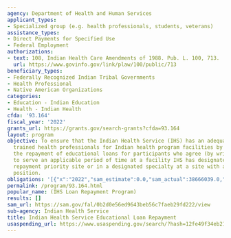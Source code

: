 ```yaml
---
agency: Department of Health and Human Services
applicant_types:
- Specialized group (e.g. health professionals, students, veterans)
assistance_types:
- Direct Payments for Specified Use
- Federal Employment
authorizations:
- text: 108, Indian Health Care Amendments of 1988. Pub. L. 100, 713.
  url: https://www.govinfo.gov/link/plaw/100/public/713
beneficiary_types:
- Federally Recognized Indian Tribal Governments
- Health Professional
- Native American Organizations
categories:
- Education - Indian Education
- Health - Indian Health
cfda: '93.164'
fiscal_year: '2022'
grants_url: https://grants.gov/search-grants?cfda=93.164
layout: program
objective: To ensure that the Indian Health Service (IHS) has an adequate supply of
  trained health professionals for Indian health program facilities by providing for
  the repayment of educational loans for participants who agree (by written contract)
  to serve an applicable period of time at a facility IHS has designated as a loan
  repayment priority site or in a designated specialty at a site with an appropriate
  position.
obligations: '[{"x":"2022","sam_estimate":0.0,"sam_actual":38666039.0,"usa_spending_actual":37768931.09},{"x":"2023","sam_estimate":42000000.0,"sam_actual":0.0,"usa_spending_actual":61299923.87},{"x":"2024","sam_estimate":46000000.0,"sam_actual":0.0,"usa_spending_actual":46721645.0}]'
permalink: /program/93.164.html
popular_name: (IHS Loan Repayment Program)
results: []
sam_url: https://sam.gov/fal/0b2d0e56ed9643beb56c7faeb29fd222/view
sub-agency: Indian Health Service
title: Indian Health Service Educational Loan Repayment
usaspending_url: https://www.usaspending.gov/search/?hash=12fe49f34eb217a48edde340ac33a729
---
```

